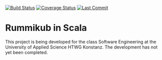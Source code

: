[![Build Status](https://github.com/T31212Y/rummikub/actions/workflows/scala.yml/badge.svg)](https://github.com/T31212Y/rummikub/actions/workflows/scala.yml)
[![Coverage Status](https://coveralls.io/repos/github/T31212Y/rummikub/badge.svg?branch=main)](https://coveralls.io/github/T31212Y/rummikub?branch=main)
[![Last Commit](https://img.shields.io/github/last-commit/T31212Y/rummikub.svg)](https://github.com/T31212Y/rummikub/commits/main)


Rummikub in Scala
==================

This project is being developed for the class Software Engineering at the University of Applied Science HTWG Konstanz. The development has not yet been completed.